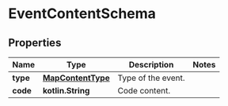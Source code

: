 
# EventContentSchema

## Properties
Name | Type | Description | Notes
------------ | ------------- | ------------- | -------------
**type** | [**MapContentType**](MapContentType.md) | Type of the event. | 
**code** | **kotlin.String** | Code content. | 



